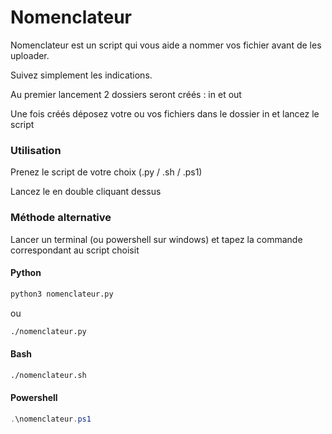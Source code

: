 # Nomenclateur

Nomenclateur est un script qui vous aide a nommer vos fichier avant de les uploader.

Suivez simplement les indications.

Au premier lancement 2 dossiers seront créés : in et out

Une fois créés déposez votre ou vos fichiers dans le dossier in et lancez le script

### Utilisation
Prenez le script de votre choix (.py / .sh / .ps1)

Lancez le en double cliquant dessus

### Méthode alternative
Lancer un terminal (ou powershell sur windows) et tapez la commande correspondant au script choisit

#### Python
```bash
python3 nomenclateur.py
```
ou
```bash
./nomenclateur.py
```

#### Bash

```bash
./nomenclateur.sh
```

#### Powershell

```powershell
.\nomenclateur.ps1
```
